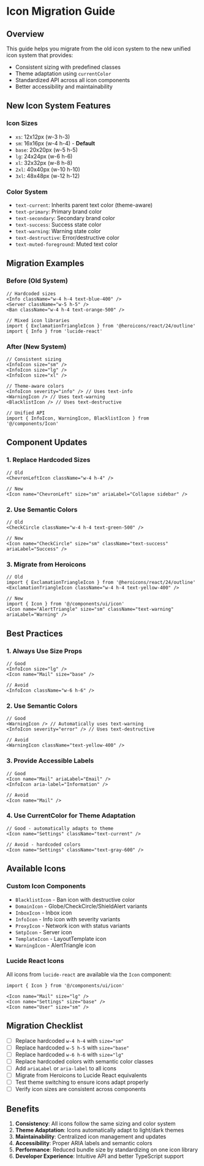 # Icon Migration Guide

## Overview
This guide helps you migrate from the old icon system to the new unified icon system that provides:
- Consistent sizing with predefined classes
- Theme adaptation using `currentColor`
- Standardized API across all icon components
- Better accessibility and maintainability

## New Icon System Features

### Icon Sizes
- `xs`: 12x12px (w-3 h-3)
- `sm`: 16x16px (w-4 h-4) - **Default**
- `base`: 20x20px (w-5 h-5)
- `lg`: 24x24px (w-6 h-6)
- `xl`: 32x32px (w-8 h-8)
- `2xl`: 40x40px (w-10 h-10)
- `3xl`: 48x48px (w-12 h-12)

### Color System
- `text-current`: Inherits parent text color (theme-aware)
- `text-primary`: Primary brand color
- `text-secondary`: Secondary brand color
- `text-success`: Success state color
- `text-warning`: Warning state color
- `text-destructive`: Error/destructive color
- `text-muted-foreground`: Muted text color

## Migration Examples

### Before (Old System)
```tsx
// Hardcoded sizes
<Info className="w-4 h-4 text-blue-400" />
<Server className="w-5 h-5" />
<Ban className="w-4 h-4 text-orange-500" />

// Mixed icon libraries
import { ExclamationTriangleIcon } from '@heroicons/react/24/outline'
import { Info } from 'lucide-react'
```

### After (New System)
```tsx
// Consistent sizing
<InfoIcon size="sm" />
<InfoIcon size="lg" />
<InfoIcon size="xl" />

// Theme-aware colors
<InfoIcon severity="info" /> // Uses text-info
<WarningIcon /> // Uses text-warning
<BlacklistIcon /> // Uses text-destructive

// Unified API
import { InfoIcon, WarningIcon, BlacklistIcon } from '@/components/Icon'
```

## Component Updates

### 1. Replace Hardcoded Sizes
```tsx
// Old
<ChevronLeftIcon className="w-4 h-4" />

// New
<Icon name="ChevronLeft" size="sm" ariaLabel="Collapse sidebar" />
```

### 2. Use Semantic Colors
```tsx
// Old
<CheckCircle className="w-4 h-4 text-green-500" />

// New
<Icon name="CheckCircle" size="sm" className="text-success" ariaLabel="Success" />
```

### 3. Migrate from Heroicons
```tsx
// Old
import { ExclamationTriangleIcon } from '@heroicons/react/24/outline'
<ExclamationTriangleIcon className="w-4 h-4 text-yellow-400" />

// New
import { Icon } from '@/components/ui/icon'
<Icon name="AlertTriangle" size="sm" className="text-warning" ariaLabel="Warning" />
```

## Best Practices

### 1. Always Use Size Props
```tsx
// Good
<InfoIcon size="lg" />
<Icon name="Mail" size="base" />

// Avoid
<InfoIcon className="w-6 h-6" />
```

### 2. Use Semantic Colors
```tsx
// Good
<WarningIcon /> // Automatically uses text-warning
<InfoIcon severity="error" /> // Uses text-destructive

// Avoid
<WarningIcon className="text-yellow-400" />
```

### 3. Provide Accessible Labels
```tsx
// Good
<Icon name="Mail" ariaLabel="Email" />
<InfoIcon aria-label="Information" />

// Avoid
<Icon name="Mail" />
```

### 4. Use CurrentColor for Theme Adaptation
```tsx
// Good - automatically adapts to theme
<Icon name="Settings" className="text-current" />

// Avoid - hardcoded colors
<Icon name="Settings" className="text-gray-600" />
```

## Available Icons

### Custom Icon Components
- `BlacklistIcon` - Ban icon with destructive color
- `DomainIcon` - Globe/CheckCircle/ShieldAlert variants
- `InboxIcon` - Inbox icon
- `InfoIcon` - Info icon with severity variants
- `ProxyIcon` - Network icon with status variants
- `SmtpIcon` - Server icon
- `TemplateIcon` - LayoutTemplate icon
- `WarningIcon` - AlertTriangle icon

### Lucide React Icons
All icons from `lucide-react` are available via the `Icon` component:
```tsx
import { Icon } from '@/components/ui/icon'

<Icon name="Mail" size="lg" />
<Icon name="Settings" size="base" />
<Icon name="User" size="sm" />
```

## Migration Checklist

- [ ] Replace hardcoded `w-4 h-4` with `size="sm"`
- [ ] Replace hardcoded `w-5 h-5` with `size="base"`
- [ ] Replace hardcoded `w-6 h-6` with `size="lg"`
- [ ] Replace hardcoded colors with semantic color classes
- [ ] Add `ariaLabel` or `aria-label` to all icons
- [ ] Migrate from Heroicons to Lucide React equivalents
- [ ] Test theme switching to ensure icons adapt properly
- [ ] Verify icon sizes are consistent across components

## Benefits

1. **Consistency**: All icons follow the same sizing and color system
2. **Theme Adaptation**: Icons automatically adapt to light/dark themes
3. **Maintainability**: Centralized icon management and updates
4. **Accessibility**: Proper ARIA labels and semantic colors
5. **Performance**: Reduced bundle size by standardizing on one icon library
6. **Developer Experience**: Intuitive API and better TypeScript support

